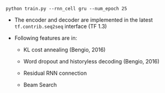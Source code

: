 ```
python train.py --rnn_cell gru --num_epoch 25
```
* The encoder and decoder are implemented in the latest ```tf.contrib.seq2seq``` interface (TF 1.3)

* Following features are in:

  * KL cost annealing (Bengio, 2016)
  
  * Word dropout and historyless decoding (Bengio, 2016)
  
  * Residual RNN connection
  
  * Beam Search
